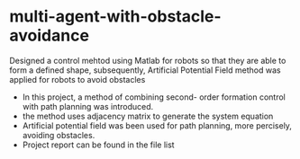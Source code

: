 # multi-agent-with-obstacle-avoidance
 Designed a control mehtod using Matlab for robots so that they are able to form a defined shape, subsequently, Artificial Potential Field method was applied for robots to avoid obstacles
- In this project, a method of combining second- order formation control with path planning was introduced.
- the method uses adjacency matrix to generate the system equation
- Artificial potential field was been used for path planning, more percisely, avoiding obstacles.
- Project report can be found in the file list
